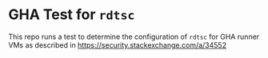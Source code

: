 # GHA Test for `rdtsc` 
This repo runs a test to determine the configuration of `rdtsc` for GHA runner VMs as described in https://security.stackexchange.com/a/34552 